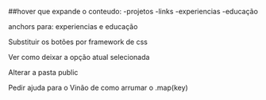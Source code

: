 ##hover que expande o conteudo:
-projetos
-links
-experiencias
-educação


anchors para: experiencias e educação

Substituir os botões por framework de css

Ver como deixar a opção atual selecionada

Alterar a pasta public

Pedir ajuda para o Vinão de como arrumar o .map(key)